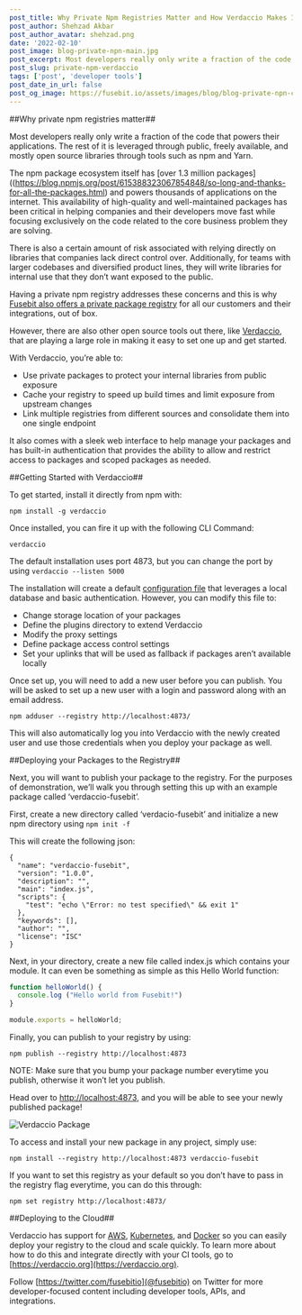 ```yaml
---
post_title: Why Private Npm Registries Matter and How Verdaccio Makes It Easy
post_author: Shehzad Akbar
post_author_avatar: shehzad.png
date: '2022-02-10'
post_image: blog-private-npn-main.jpg
post_excerpt: Most developers really only write a fraction of the code that powers their applications, the rest of it comes from public registries like npm and yarn. While useful, you should consider setting up a private registry to protect against unforeseen circumstances and enhance collaboration across your team.
post_slug: private-npm-verdaccio
tags: ['post', 'developer tools']
post_date_in_url: false
post_og_image: https://fusebit.io/assets/images/blog/blog-private-npn-card.jpg
---
```


##Why private npm registries matter##

Most developers really only write a fraction of the code that powers their applications. The rest of it is leveraged through public, freely available, and mostly open source libraries through tools such as npm and Yarn. 

The npm package ecosystem itself has [over 1.3 million packages]((https://blog.npmjs.org/post/615388323067854848/so-long-and-thanks-for-all-the-packages.html) and powers thousands of applications on the internet. This availability of high-quality and well-maintained packages has been critical in helping companies and their developers move fast while focusing exclusively on the code related to the core business problem they are solving. 

There is also a certain amount of risk associated with relying directly on libraries that companies lack direct control over. Additionally, for teams with larger codebases and diversified product lines, they will write libraries for internal use that they don’t want exposed to the public.

Having a private npm registry addresses these concerns and this is why [Fusebit also offers a private package registry](https://developer.fusebit.io/docs/private-package-registry) for all our customers and their integrations, out of box. 

However, there are also other open source tools out there, like [Verdaccio](https://verdaccio.org/), that are playing a large role in making it easy to set one up and get started. 

With Verdaccio, you’re able to:

* Use private packages to protect your internal libraries from public exposure
* Cache your registry to speed up build times and limit exposure from upstream changes
* Link multiple registries from different sources and consolidate them into one single endpoint

It also comes with a sleek web interface to help manage your packages and has built-in authentication that provides the ability to allow and restrict access to packages and scoped packages as needed.

##Getting Started with Verdaccio##

To get started, install it directly from npm with:

```
npm install -g verdaccio
```

Once installed, you can fire it up with the following CLI Command:

```
verdaccio
```

The default installation uses port 4873, but you can change the port by using ```verdaccio --listen 5000```

The installation will create a default [configuration file](https://verdaccio.org/docs/configuration) that leverages a local database and basic authentication. However, you can modify this file to: 

* Change storage location of your packages
* Define the plugins directory to extend Verdaccio
* Modify the proxy settings
* Define package access control settings
* Set your uplinks that will be used as fallback if packages aren’t available locally

Once set up, you will need to add a new user before you can publish. You will be asked to set up a new user with a login and password along with an email address. 

 ```
npm adduser --registry http://localhost:4873/
```
This will also automatically log you into Verdaccio with the newly created user and use those credentials when you deploy your package as well. 

##Deploying your Packages to the Registry##

Next, you will want to publish your package to the registry. For the purposes of demonstration, we’ll walk you through setting this up with an example package called ‘verdaccio-fusebit’.

First, create a new directory called ‘verdacio-fusebit’ and initialize a new npm directory using ```npm init -f ``` 

This will create the following json:

```
{
  "name": "verdaccio-fusebit",
  "version": "1.0.0",
  "description": "",
  "main": "index.js",
  "scripts": {
    "test": "echo \"Error: no test specified\" && exit 1"
  },
  "keywords": [],
  "author": "",
  "license": "ISC"
}
```

Next, in your directory, create a new file called index.js which contains your module. It can even be something as simple as this Hello World function:

```javascript
function helloWorld() {
  console.log ("Hello world from Fusebit!")
}

module.exports = helloWorld;
```

Finally, you can publish to your registry by using:

```
npm publish --registry http://localhost:4873
```

NOTE: Make sure that you bump your package number everytime you publish, otherwise it won’t let you publish.

Head over to [http://localhost:4873](http://localhost:4873), and you will be able to see your newly published package!

![Verdaccio Package](blog-private-npm-plugin.gif "Verdaccio Package")

To access and install your new package in any project, simply use: 

```npm install --registry http://localhost:4873 verdaccio-fusebit```

If you want to set this registry as your default so you don’t have to pass in the registry flag everytime, you can do this through:

```npm set registry http://localhost:4873/```

##Deploying to the Cloud##

Verdaccio has support for [AWS](https://verdaccio.org/docs/amazon), [Kubernetes](https://verdaccio.org/docs/kubernetes), and [Docker](https://verdaccio.org/docs/docker) so you can easily deploy your registry to the cloud and scale quickly. To learn more about how to do this and integrate directly with your CI tools, go to [https://verdaccio.org](https://verdaccio.org).

Follow [https://twitter.com/fusebitio](@fusebitio) on Twitter for more developer-focused content including developer tools, APIs, and integrations.

